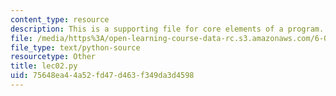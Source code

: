 ```yaml
---
content_type: resource
description: This is a supporting file for core elements of a program.
file: /media/https%3A/open-learning-course-data-rc.s3.amazonaws.com/6-00sc-introduction-to-computer-science-and-programming-spring-2011/75648ea44a52fd47d463f349da3d4598_lec02.py
file_type: text/python-source
resourcetype: Other
title: lec02.py
uid: 75648ea4-4a52-fd47-d463-f349da3d4598
---
```

